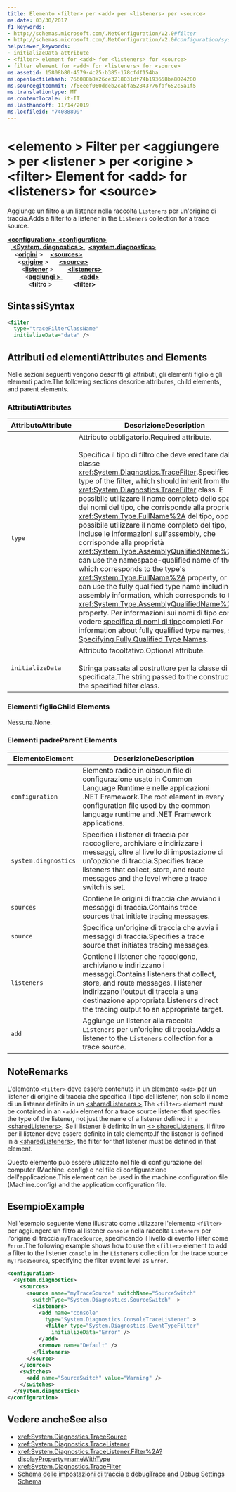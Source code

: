 ```yaml
---
title: Elemento <filter> per <add> per <listeners> per <source>
ms.date: 03/30/2017
f1_keywords:
- http://schemas.microsoft.com/.NetConfiguration/v2.0#filter
- http://schemas.microsoft.com/.NetConfiguration/v2.0#configuration/system.diagnostics/sources/source/listeners/add/filter
helpviewer_keywords:
- initializeData attribute
- <filter> element for <add> for <listeners> for <source>
- filter element for <add> for <listeners> for <source>
ms.assetid: 15808b80-4579-4c25-b385-178cfdf154ba
ms.openlocfilehash: 766088b8a26ce3218031df74b193658ba8024280
ms.sourcegitcommit: 7f8eeef060ddeb2cabfa52843776faf652c5a1f5
ms.translationtype: MT
ms.contentlocale: it-IT
ms.lasthandoff: 11/14/2019
ms.locfileid: "74088899"
---
```

# <a name="filter-element-for-add-for-listeners-for-source"></a><span data-ttu-id="fa262-102">\<elemento > Filter per \<aggiungere > per \<listener > per \<origine ></span><span class="sxs-lookup"><span data-stu-id="fa262-102">\<filter> Element for \<add> for \<listeners> for \<source></span></span>
<span data-ttu-id="fa262-103">Aggiunge un filtro a un listener nella raccolta `Listeners` per un'origine di traccia.</span><span class="sxs-lookup"><span data-stu-id="fa262-103">Adds a filter to a listener in the `Listeners` collection for a trace source.</span></span>  

<span data-ttu-id="fa262-104">[ **\<configuration>** ](../configuration-element.md)</span><span class="sxs-lookup"><span data-stu-id="fa262-104">[**\<configuration>**](../configuration-element.md)</span></span>\
<span data-ttu-id="fa262-105">&nbsp;&nbsp;[ **\<System. diagnostics >** ](system-diagnostics-element.md)</span><span class="sxs-lookup"><span data-stu-id="fa262-105">&nbsp;&nbsp;[**\<system.diagnostics>**](system-diagnostics-element.md)</span></span>\
<span data-ttu-id="fa262-106">&nbsp;&nbsp;&nbsp;&nbsp;\<[**origini**](sources-element.md) ></span><span class="sxs-lookup"><span data-stu-id="fa262-106">&nbsp;&nbsp;&nbsp;&nbsp;[**\<sources>**](sources-element.md)</span></span>\
<span data-ttu-id="fa262-107">&nbsp;&nbsp;&nbsp;&nbsp;&nbsp;&nbsp;\<[**origine**](source-element.md) ></span><span class="sxs-lookup"><span data-stu-id="fa262-107">&nbsp;&nbsp;&nbsp;&nbsp;&nbsp;&nbsp;[**\<source>**](source-element.md)</span></span>\
<span data-ttu-id="fa262-108">&nbsp;&nbsp;&nbsp;&nbsp;&nbsp;&nbsp;&nbsp;&nbsp;\<[**listener**](listeners-element-for-source.md) ></span><span class="sxs-lookup"><span data-stu-id="fa262-108">&nbsp;&nbsp;&nbsp;&nbsp;&nbsp;&nbsp;&nbsp;&nbsp;[**\<listeners>**](listeners-element-for-source.md)</span></span>\
<span data-ttu-id="fa262-109">&nbsp;&nbsp;&nbsp;&nbsp;&nbsp;&nbsp;&nbsp;&nbsp;&nbsp;&nbsp;\<[**aggiungi >** ](add-element-for-listeners-for-source.md)</span><span class="sxs-lookup"><span data-stu-id="fa262-109">&nbsp;&nbsp;&nbsp;&nbsp;&nbsp;&nbsp;&nbsp;&nbsp;&nbsp;&nbsp;[**\<add>**](add-element-for-listeners-for-source.md)</span></span>\
<span data-ttu-id="fa262-110">&nbsp;&nbsp;&nbsp;&nbsp;&nbsp;&nbsp;&nbsp;&nbsp;&nbsp;&nbsp;&nbsp;&nbsp;\<**filtro** ></span><span class="sxs-lookup"><span data-stu-id="fa262-110">&nbsp;&nbsp;&nbsp;&nbsp;&nbsp;&nbsp;&nbsp;&nbsp;&nbsp;&nbsp;&nbsp;&nbsp;**\<filter>**</span></span>

## <a name="syntax"></a><span data-ttu-id="fa262-111">Sintassi</span><span class="sxs-lookup"><span data-stu-id="fa262-111">Syntax</span></span>  
  
```xml  
<filter   
  type="traceFilterClassName"   
  initializeData="data" />  
```  
  
## <a name="attributes-and-elements"></a><span data-ttu-id="fa262-112">Attributi ed elementi</span><span class="sxs-lookup"><span data-stu-id="fa262-112">Attributes and Elements</span></span>  
 <span data-ttu-id="fa262-113">Nelle sezioni seguenti vengono descritti gli attributi, gli elementi figlio e gli elementi padre.</span><span class="sxs-lookup"><span data-stu-id="fa262-113">The following sections describe attributes, child elements, and parent elements.</span></span>  
  
### <a name="attributes"></a><span data-ttu-id="fa262-114">Attributi</span><span class="sxs-lookup"><span data-stu-id="fa262-114">Attributes</span></span>  
  
|<span data-ttu-id="fa262-115">Attributo</span><span class="sxs-lookup"><span data-stu-id="fa262-115">Attribute</span></span>|<span data-ttu-id="fa262-116">Descrizione</span><span class="sxs-lookup"><span data-stu-id="fa262-116">Description</span></span>|  
|---------------|-----------------|  
|`type`|<span data-ttu-id="fa262-117">Attributo obbligatorio.</span><span class="sxs-lookup"><span data-stu-id="fa262-117">Required attribute.</span></span><br /><br /> <span data-ttu-id="fa262-118">Specifica il tipo di filtro che deve ereditare dalla classe <xref:System.Diagnostics.TraceFilter>.</span><span class="sxs-lookup"><span data-stu-id="fa262-118">Specifies the type of the filter, which should inherit from the <xref:System.Diagnostics.TraceFilter> class.</span></span> <span data-ttu-id="fa262-119">È possibile utilizzare il nome completo dello spazio dei nomi del tipo, che corrisponde alla proprietà <xref:System.Type.FullName%2A> del tipo, oppure è possibile utilizzare il nome completo del tipo, incluse le informazioni sull'assembly, che corrisponde alla proprietà <xref:System.Type.AssemblyQualifiedName%2A>.</span><span class="sxs-lookup"><span data-stu-id="fa262-119">You can use the namespace-qualified name of the type, which corresponds to the type's <xref:System.Type.FullName%2A> property, or you can use the fully qualified type name including the assembly information, which corresponds to the <xref:System.Type.AssemblyQualifiedName%2A> property.</span></span> <span data-ttu-id="fa262-120">Per informazioni sui nomi di tipo completi, vedere [specifica di nomi di tipo](../../../reflection-and-codedom/specifying-fully-qualified-type-names.md)completi.</span><span class="sxs-lookup"><span data-stu-id="fa262-120">For information about fully qualified type names, see [Specifying Fully Qualified Type Names](../../../reflection-and-codedom/specifying-fully-qualified-type-names.md).</span></span>|  
|`initializeData`|<span data-ttu-id="fa262-121">Attributo facoltativo.</span><span class="sxs-lookup"><span data-stu-id="fa262-121">Optional attribute.</span></span><br /><br /> <span data-ttu-id="fa262-122">Stringa passata al costruttore per la classe di filtro specificata.</span><span class="sxs-lookup"><span data-stu-id="fa262-122">The string passed to the constructor for the specified filter class.</span></span>|  
  
### <a name="child-elements"></a><span data-ttu-id="fa262-123">Elementi figlio</span><span class="sxs-lookup"><span data-stu-id="fa262-123">Child Elements</span></span>  
 <span data-ttu-id="fa262-124">Nessuna.</span><span class="sxs-lookup"><span data-stu-id="fa262-124">None.</span></span>  
  
### <a name="parent-elements"></a><span data-ttu-id="fa262-125">Elementi padre</span><span class="sxs-lookup"><span data-stu-id="fa262-125">Parent Elements</span></span>  
  
|<span data-ttu-id="fa262-126">Elemento</span><span class="sxs-lookup"><span data-stu-id="fa262-126">Element</span></span>|<span data-ttu-id="fa262-127">Descrizione</span><span class="sxs-lookup"><span data-stu-id="fa262-127">Description</span></span>|  
|-------------|-----------------|  
|`configuration`|<span data-ttu-id="fa262-128">Elemento radice in ciascun file di configurazione usato in Common Language Runtime e nelle applicazioni .NET Framework.</span><span class="sxs-lookup"><span data-stu-id="fa262-128">The root element in every configuration file used by the common language runtime and .NET Framework applications.</span></span>|  
|`system.diagnostics`|<span data-ttu-id="fa262-129">Specifica i listener di traccia per raccogliere, archiviare e indirizzare i messaggi, oltre al livello di impostazione di un'opzione di traccia.</span><span class="sxs-lookup"><span data-stu-id="fa262-129">Specifies trace listeners that collect, store, and route messages and the level where a trace switch is set.</span></span>|  
|`sources`|<span data-ttu-id="fa262-130">Contiene le origini di traccia che avviano i messaggi di traccia.</span><span class="sxs-lookup"><span data-stu-id="fa262-130">Contains trace sources that initiate tracing messages.</span></span>|  
|`source`|<span data-ttu-id="fa262-131">Specifica un'origine di traccia che avvia i messaggi di traccia.</span><span class="sxs-lookup"><span data-stu-id="fa262-131">Specifies a trace source that initiates tracing messages.</span></span>|  
|`listeners`|<span data-ttu-id="fa262-132">Contiene i listener che raccolgono, archiviano e indirizzano i messaggi.</span><span class="sxs-lookup"><span data-stu-id="fa262-132">Contains listeners that collect, store, and route messages.</span></span> <span data-ttu-id="fa262-133">I listener indirizzano l'output di traccia a una destinazione appropriata.</span><span class="sxs-lookup"><span data-stu-id="fa262-133">Listeners direct the tracing output to an appropriate target.</span></span>|  
|`add`|<span data-ttu-id="fa262-134">Aggiunge un listener alla raccolta `Listeners` per un'origine di traccia.</span><span class="sxs-lookup"><span data-stu-id="fa262-134">Adds a listener to the `Listeners` collection for a trace source.</span></span>|  
  
## <a name="remarks"></a><span data-ttu-id="fa262-135">Note</span><span class="sxs-lookup"><span data-stu-id="fa262-135">Remarks</span></span>  
 <span data-ttu-id="fa262-136">L'elemento `<filter>` deve essere contenuto in un elemento `<add>` per un listener di origine di traccia che specifica il tipo del listener, non solo il nome di un listener definito in un [\<sharedListeners >](sharedlisteners-element.md).</span><span class="sxs-lookup"><span data-stu-id="fa262-136">The `<filter>` element must be contained in an `<add>` element for a trace source listener that specifies the type of the listener, not just the name of a listener defined in a [\<sharedListeners>](sharedlisteners-element.md).</span></span> <span data-ttu-id="fa262-137">Se il listener è definito in un [\<> sharedListeners](sharedlisteners-element.md), il filtro per il listener deve essere definito in tale elemento.</span><span class="sxs-lookup"><span data-stu-id="fa262-137">If the listener is defined in a [\<sharedListeners>](sharedlisteners-element.md), the filter for that listener must be defined in that element.</span></span>  
  
 <span data-ttu-id="fa262-138">Questo elemento può essere utilizzato nel file di configurazione del computer (Machine. config) e nel file di configurazione dell'applicazione.</span><span class="sxs-lookup"><span data-stu-id="fa262-138">This element can be used in the machine configuration file (Machine.config) and the application configuration file.</span></span>  
  
## <a name="example"></a><span data-ttu-id="fa262-139">Esempio</span><span class="sxs-lookup"><span data-stu-id="fa262-139">Example</span></span>  
 <span data-ttu-id="fa262-140">Nell'esempio seguente viene illustrato come utilizzare l'elemento `<filter>` per aggiungere un filtro al listener `console` nella raccolta `Listeners` per l'origine di traccia `myTraceSource`, specificando il livello di evento Filter come `Error`.</span><span class="sxs-lookup"><span data-stu-id="fa262-140">The following example shows how to use the `<filter>` element to add a filter to the listener `console` in the `Listeners` collection for the trace source `myTraceSource`, specifying the filter event level as `Error`.</span></span>  
  
```xml  
<configuration>  
  <system.diagnostics>  
    <sources>  
      <source name="myTraceSource" switchName="SourceSwitch"   
        switchType="System.Diagnostics.SourceSwitch"  >  
        <listeners>  
          <add name="console"   
            type="System.Diagnostics.ConsoleTraceListener" >  
            <filter type="System.Diagnostics.EventTypeFilter"   
              initializeData="Error" />  
          </add>  
          <remove name="Default" />  
        </listeners>  
      </source>  
    </sources>  
    <switches>  
      <add name="SourceSwitch" value="Warning" />  
    </switches>  
  </system.diagnostics>  
</configuration>  
```  
  
## <a name="see-also"></a><span data-ttu-id="fa262-141">Vedere anche</span><span class="sxs-lookup"><span data-stu-id="fa262-141">See also</span></span>

- <xref:System.Diagnostics.TraceSource>
- <xref:System.Diagnostics.TraceListener>
- <xref:System.Diagnostics.TraceListener.Filter%2A?displayProperty=nameWithType>
- <xref:System.Diagnostics.TraceFilter>
- [<span data-ttu-id="fa262-142">Schema delle impostazioni di traccia e debug</span><span class="sxs-lookup"><span data-stu-id="fa262-142">Trace and Debug Settings Schema</span></span>](index.md)

